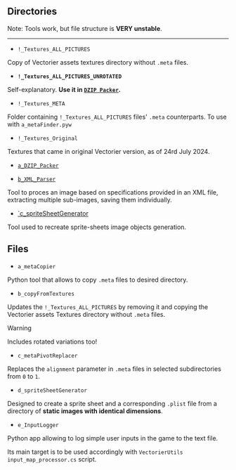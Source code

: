 ## Directories

Note: Tools work, but file structure is **VERY unstable**.

---

- `!_Textures_ALL_PICTURES`

Copy of Vectorier assets textures directory without `.meta` files. 

- **`!_Textures_ALL_PICTURES_UNROTATED`**

Self-explanatory. **Use it in [`DZIP Packer`](a_DZIP_Packer).**

- `!_Textures_META`

Folder containing `!_Textures_ALL_PICTURES` files' `.meta` counterparts. To use with `a_metaFinder.pyw`

- `!_Textures_Original`

Textures that came in original Vectorier version, as of 24rd July 2024.

- [`a_DZIP_Packer`](a_DZIP_Packer)

- [`b_XML_Parser`](b_XML_Parser)

Tool to proces an image based on specifications provided in an XML file, extracting multiple sub-images, saving them individually.

- [`c_spriteSheetGenerator](c_SpriteSheetGenerator)

Tool used to recreate sprite-sheets image objects generation.

## Files

- `a_metaCopier`

Python tool that allows to copy `.meta` files to desired directory.

- `b_copyFromTextures`

Updates the `!_Textures_ALL_PICTURES` by removing it and copying the Vectorier assets Textures directory without `.meta` files.

> [!WARNING]
> Includes rotated variations too!

- `c_metaPivotReplacer`

Replaces the `alignment` parameter in `.meta` files in selected subdirectories from `0` to `1`.

- `d_spriteSheetGenerator`

Designed to create a sprite sheet and a corresponding `.plist` file from a directory of **static images with identical dimensions**.

- `e_InputLogger`

Python app allowing to log simple user inputs in the game to the text file.

Its main target is to be used accordingly with `VectorierUtils` `input_map_processor.cs` script.